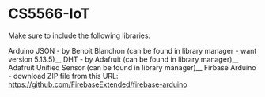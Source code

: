 # CS5566-IoT

Make sure to include the following libraries:

Arduino JSON - by Benoit Blanchon (can be found in library manager - want version 5.13.5)__
DHT - by Adafruit (can be found in library manager)__
Adafruit Unified Sensor (can be found in library manager)__
Firbase Arduino - download ZIP file from this URL: https://github.com/FirebaseExtended/firebase-arduino
